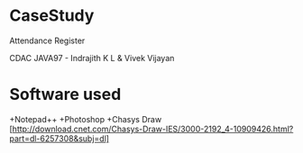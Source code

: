 CaseStudy
=========

Attendance Register

CDAC JAVA97 - Indrajith K L & Vivek Vijayan 

Software used 
=============

+Notepad++
+Photoshop
+Chasys Draw [http://download.cnet.com/Chasys-Draw-IES/3000-2192_4-10909426.html?part=dl-6257308&subj=dl]
